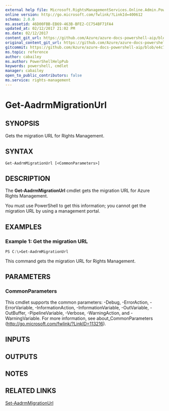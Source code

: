```yaml
---
external help file: Microsoft.RightsManagementServices.Online.Admin.PowerShell.dll-Help.xml
online version: http://go.microsoft.com/fwlink/?LinkId=400612
schema: 2.0.0
ms.assetid: 46D00FBB-EB69-463B-BFE2-CC754BF71FA4
updated_at: 02/12/2017 21:02 PM
ms.date: 02/12/2017
content_git_url: https://github.com/Azure/azure-docs-powershell-aip/blob/release-ipclient/Azure%20Information%20Protection/AADRM/vlatest/Get-AadrmMigrationUrl.md
original_content_git_url: https://github.com/Azure/azure-docs-powershell-aip/blob/release-ipclient/Azure%20Information%20Protection/AADRM/vlatest/Get-AadrmMigrationUrl.md
gitcommit: https://github.com/Azure/azure-docs-powershell-aip/blob/e4c765ba645ee6c466dd1ff7182695aa9e59fb44
ms.topic: reference
author: cabailey
ms.author: PowerShellHelpPub
keywords: powershell, cmdlet
manager: cabailey
open_to_public_contributors: false
ms.service: rights-management
---
```


# Get-AadrmMigrationUrl

## SYNOPSIS
Gets the migration URL for Rights Management.

## SYNTAX

```
Get-AadrmMigrationUrl [<CommonParameters>]
```

## DESCRIPTION
The **Get-AadrmMigrationUrl** cmdlet gets the migration URL for Azure Rights Management.

You must use PowerShell to get this information; you cannot get the migration URL by using a management portal.

## EXAMPLES

### Example 1: Get the migration URL
```
PS C:\>Get-AadrmMigrationUrl
```

This command gets the migration URL for Rights Management.

## PARAMETERS

### CommonParameters
This cmdlet supports the common parameters: -Debug, -ErrorAction, -ErrorVariable, -InformationAction, -InformationVariable, -OutVariable, -OutBuffer, -PipelineVariable, -Verbose, -WarningAction, and -WarningVariable. For more information, see about_CommonParameters (http://go.microsoft.com/fwlink/?LinkID=113216).

## INPUTS

## OUTPUTS

## NOTES

## RELATED LINKS

[Set-AadrmMigrationUrl](./Set-AadrmMigrationUrl.md)


